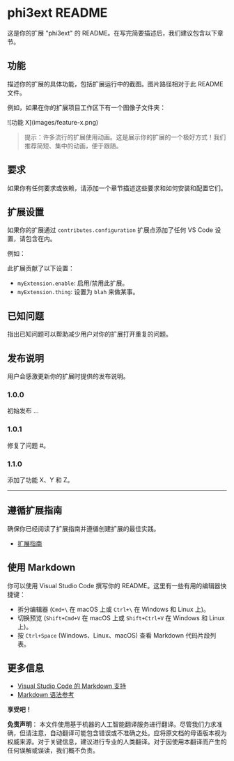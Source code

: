 # phi3ext README

这是你的扩展 "phi3ext" 的 README。在写完简要描述后，我们建议包含以下章节。

## 功能

描述你的扩展的具体功能，包括扩展运行中的截图。图片路径相对于此 README 文件。

例如，如果在你的扩展项目工作区下有一个图像子文件夹：

\!\[功能 X\]\(images/feature-x.png\)

> 提示：许多流行的扩展使用动画。这是展示你的扩展的一个极好方式！我们推荐简短、集中的动画，便于跟随。

## 要求

如果你有任何要求或依赖，请添加一个章节描述这些要求和如何安装和配置它们。

## 扩展设置

如果你的扩展通过 `contributes.configuration` 扩展点添加了任何 VS Code 设置，请包含在内。

例如：

此扩展贡献了以下设置：

* `myExtension.enable`: 启用/禁用此扩展。
* `myExtension.thing`: 设置为 `blah` 来做某事。

## 已知问题

指出已知问题可以帮助减少用户对你的扩展打开重复的问题。

## 发布说明

用户会感激更新你的扩展时提供的发布说明。

### 1.0.0

初始发布 ...

### 1.0.1

修复了问题 #。

### 1.1.0

添加了功能 X、Y 和 Z。

---

## 遵循扩展指南

确保你已经阅读了扩展指南并遵循创建扩展的最佳实践。

* [扩展指南](https://code.visualstudio.com/api/references/extension-guidelines?WT.mc_id=aiml-137032-kinfeylo)

## 使用 Markdown

你可以使用 Visual Studio Code 撰写你的 README。这里有一些有用的编辑器快捷键：

* 拆分编辑器 (`Cmd+\` 在 macOS 上或 `Ctrl+\` 在 Windows 和 Linux 上)。
* 切换预览 (`Shift+Cmd+V` 在 macOS 上或 `Shift+Ctrl+V` 在 Windows 和 Linux 上)。
* 按 `Ctrl+Space` (Windows、Linux、macOS) 查看 Markdown 代码片段列表。

## 更多信息

* [Visual Studio Code 的 Markdown 支持](http://code.visualstudio.com/docs/languages/markdown?WT.mc_id=aiml-137032-kinfeylo)
* [Markdown 语法参考](https://help.github.com/articles/markdown-basics/)

**享受吧！**

**免责声明**：
本文件使用基于机器的人工智能翻译服务进行翻译。尽管我们力求准确，但请注意，自动翻译可能包含错误或不准确之处。应将原文档的母语版本视为权威来源。对于关键信息，建议进行专业的人类翻译。对于因使用本翻译而产生的任何误解或误读，我们概不负责。